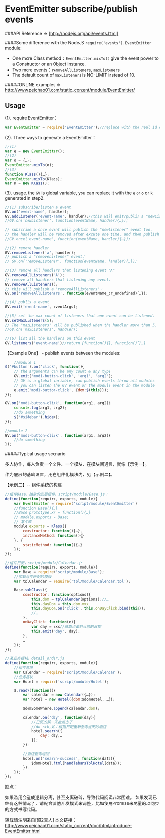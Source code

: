 EventEmitter subscribe/publish events
===

###API Reference => [http://nodejs.org/api/events.html]

####Some difference with the NodeJS `require('events').EventEmitter` module:   
- One more Class method：`EventEmitter.mixTo()`  give the event power to a Constructor or an Object instance.  
- Two more events：`removeAllListeners`, `maxListeners`  
- The default count of `maxListeners` is NO-LIMIT instead of 10.

#####ONLINE examples => http://www.peichao01.com/static_content/module/EventEmitter/

Usage
---

(1). require EventEmitter：
```javascript
var EventEmitter = require('EventEmitter');//replace with the real id or path
```
			
(2). Three ways to generate a EventEmitter：
```javascript
//(1) 
var e = new EventEmitter();
//(2) 
var o = {…}; 
EventEmitter.mixTo(o);
//(3) 
function Klass(){…}; 
EventEmitter.mixTo(Klass); 
var k = new Klass();
```
			
(3). usage. the `GV` is global variable, you can replace it with the `e` or `o` or `k` generated in step2.
```javascript
//(1) subscribe/listen a event
GV.on('event-name', handler);
GV.addListener('event-name', handler);//this will emit/publis a "newListener" event
//GV.on('newListener', function(eventName, handler){…});

// subscribe a once event will publish the "newListener" event too.
// the handler will be removed after excute one time, and then publish a "removeListener" event
//GV.once('event-name', function(eventName, handler){…}); 

//(2) remove handler
GV.removeListener('a', handler);
// publish a "removeListener" event：
// GV.on('removeListener', function(eventName, handler){…});

//(3) remove all handlers that listening event "A"
GV.removeAllListeners('A');
// remove all handlers that listening any event.
GV.removeAllListeners();
// this will publish a "removeAllListeners"：
GV.on('removeAllListeners', function(eventName_or_undefined){…});

//(4) publis a event
GV.emit('event-name', eventArgs);

//(5) set the max count of listeners that one event can be listened.
GV.setMaxListeners(5);
// The "maxListeners" will be published when the handler more than 5.
//GV.on('maxListeners', handler);

//(6) list all the handlers on this event
GV.listeners('event-name')//return [function(){}, function(){}…]
```
	
【Example One】 - publish events between the modules: 
```javascript
	//module 1
$('#button').on('click', function(){
	// the arguments can be any count & any type
	GV.emit('mod1-button-click', 'arg1', 'arg2');
	// GV is a global variable, can publish events throw all modules
	// you can listen the GV event or the module event in the module
	e.emit('mod1-button-click', {dom:$(this)});
});

GV.on('mod1-button-click', function(arg1, arg2){
	console.log(arg1, arg2);
	//do something
	$('#sidebar').hide();
});

//module 2
GV.on('mod1-button-click', function(arg1, arg2){
	//do something
});
```
#####Typical usage scenario


多人协作，每人负责一个文件、一个模块，在模块间通信，就像【示例一】。

作为底层的基础设置，用在组件化模块内，见【示例二】。

【示例二】-- 组件系统的构建
```javascript
//组件Base，抽象的底层组件，script/module/Base.js：
define(function(require, exports, module){
	var EventEmitter = require('script/module/EventEmitter');
	//function Base(){…}
	//Base.prototype.xx = function(){…}
	// module.exports = Base;
	// 某个库
	module.exports = Klass({
		constructor: function(){…},
		instanceMethod: function(){}
	}, {
		staticMethod: function(){…}
	});
});

//组件日历，script/module/Calendar.js
define(function(require, exports, module){
	var Base = require('script/module/Base');
	//加载组件匹配的模板
	var tplCalendar = require('tpl/module/Calendar.tpl');

	Base.subClass({
		constructor: function(options){
			this.dom = tplCalendar(options);//…
			this.dayDom = this.dom.xxx
			this.dayDom.on('click', this.onDayClick.bind(this));
			//…
		},
		onDayClick: function(e){
			var day = xxx//获取点击的当前的日期
			this.emit('day', day);
		},
		…
	});
});

//某业务模块，detail_order.js
define(function(require, exports, module){
	//组件模块
	var Calendar = require('script/module/Calendar');
	//业务模块
	var Hotel = require('script/module/Hotel');

	$.ready(function(){
		var calendar = new Calendar({…});
		var hotel = new Hotel({dom:$domHotel, …});

		$domSomeWhere.append(calendar.dom);

		calendar.on('day', function(day){
			//日历的某一天被点击了
			//do sth,如：根据日期重新查询当天的酒店
			hotel.search({
				day: day,…
			});
		});

		//酒店查询返回
		hotel.on('search-success', function(data){
			$domHotel.html(handlebarsTplHotel(data));
		});
	});
});
```
缺点：

如果滥用会造成逻辑分离，甚至支离破碎，导致代码阅读非常困难。 
如果发现已经有这种情况了，请配合其他开发模式来调整，比如使用Promise来尽量的以同步的方式书写代码。

转载请注明来自[超2真人]
本文链接：http://www.peichao01.com/static_content/doc/html/introduce-EventEmitter.html
